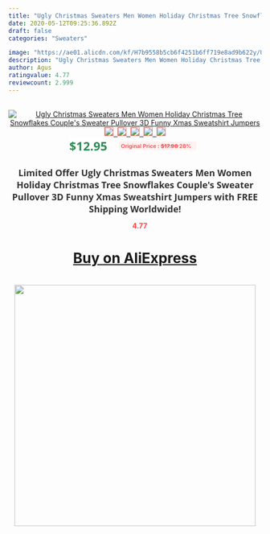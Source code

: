 ```yaml
---
title: "Ugly Christmas Sweaters Men Women Holiday Christmas Tree Snowflakes Couple's Sweater Pullover 3D Funny Xmas Sweatshirt Jumpers"
date: 2020-05-12T09:25:36.892Z
draft: false
categories: "Sweaters"

image: "https://ae01.alicdn.com/kf/H7b9558b5cb6f4251b6ff719e8ad9b622y/Ugly-Christmas-Sweaters-Men-Women-Holiday-Christmas-Tree-Snowflakes-Couple-s-Sweater-Pullover-3D-Funny-Xmas.jpg"
description: "Ugly Christmas Sweaters Men Women Holiday Christmas Tree Snowflakes Couple's Sweater Pullover 3D Funny Xmas Sweatshirt Jumpers"
author: Agus
ratingvalue: 4.77
reviewcount: 2.999
---
```

<br>
<div style="text-align: center;">
<a href="https://s.click.aliexpress.com/e/_AUMllx" target="_blank" rel="nofollow noopener noreferrer"><img alt="Ugly Christmas Sweaters Men Women Holiday Christmas Tree Snowflakes Couple's Sweater Pullover 3D Funny Xmas Sweatshirt Jumpers" class="magnifier-image" src="https://ae01.alicdn.com/kf/H7b9558b5cb6f4251b6ff719e8ad9b622y/Ugly-Christmas-Sweaters-Men-Women-Holiday-Christmas-Tree-Snowflakes-Couple-s-Sweater-Pullover-3D-Funny-Xmas.jpg_640x640.jpg">
<br>
<img style="border:1px solid salmon" src="https://ae01.alicdn.com/kf/H7b9558b5cb6f4251b6ff719e8ad9b622y/Ugly-Christmas-Sweaters-Men-Women-Holiday-Christmas-Tree-Snowflakes-Couple-s-Sweater-Pullover-3D-Funny-Xmas.jpg_120x120.jpg">&nbsp;&nbsp;<img style="border:1px solid salmon" src="https://ae01.alicdn.com/kf/H7d5f21d01f764415ac8058f222f07600O/Ugly-Christmas-Sweaters-Men-Women-Holiday-Christmas-Tree-Snowflakes-Couple-s-Sweater-Pullover-3D-Funny-Xmas.jpg_120x120.jpg">&nbsp;&nbsp;<img style="border:1px solid salmon" src="https://ae01.alicdn.com/kf/He323d2d0218643429794904bf17b3331v/Ugly-Christmas-Sweaters-Men-Women-Holiday-Christmas-Tree-Snowflakes-Couple-s-Sweater-Pullover-3D-Funny-Xmas.jpg_120x120.jpg">&nbsp;&nbsp;<img style="border:1px solid salmon" src="https://ae01.alicdn.com/kf/Hf07e3c6995a940e7b1fb5d5b5c31af03P/Ugly-Christmas-Sweaters-Men-Women-Holiday-Christmas-Tree-Snowflakes-Couple-s-Sweater-Pullover-3D-Funny-Xmas.jpg_120x120.jpg">&nbsp;&nbsp;<img style="border:1px solid salmon" src="https://ae01.alicdn.com/kf/H37f40989a31f4f32a66b8728e1182947r/Ugly-Christmas-Sweaters-Men-Women-Holiday-Christmas-Tree-Snowflakes-Couple-s-Sweater-Pullover-3D-Funny-Xmas.jpg_120x120.jpg"></a></div><br0>
<div style="text-align: center;"><span style="background-color: white; border: 0px; box-sizing: border-box; color: seagreen; display: inline-block; font-family: &quot;open sans&quot; , &quot;arial&quot; , &quot;helvetica&quot; , sans-serif , &quot;heiti&quot;; font-size: 24px; font-stretch: inherit; font-weight: 700; line-height: inherit; margin: 0px 10px 0px 0px; padding: 0px; vertical-align: middle;">$12.95 </span>
<span style="background: rgb(255 , 241 , 241); border-radius: 3px; border: 0px; box-sizing: border-box; color: #ff4747; display: inline-block; font-family: inherit; font-size: 12px; font-stretch: inherit; font-style: inherit; font-variant: inherit; font-weight: 600; line-height: inherit; margin: 0px; padding: 2px 5px; transform: scale(0.9); vertical-align: middle;">Original Price : <b style="text-decoration: line-through;">$17.98 </b> 28%&nbsp;&nbsp;</span></div>
<h1 style="color: #333333; display: inline-block; font-family: &quot;open sans&quot; , &quot;arial&quot; , &quot;helvetica&quot; , sans-serif , &quot;heiti&quot;; font-size: 18px; font-stretch: inherit; font-weight: 700; text-align: center;">Limited Offer Ugly Christmas Sweaters Men Women Holiday Christmas Tree Snowflakes Couple's Sweater Pullover 3D Funny Xmas Sweatshirt Jumpers with FREE Shipping Worldwide!</h1>
<div style="color: #ff4747; text-align: center;">
<img src="https://4.bp.blogspot.com/-M0ZcTcb-5uY/XleCXlxnR4I/AAAAAAAAAEc/OrjgMkXV1oMQFaCRZj5HQwOCBcu3w1FegCPcBGAYYCw/s1600/star.png" style="height: 15px;">&nbsp;<b>4.77</b></div>
<div class="button_cont" align="center"><a class="buynow_a" href="https://s.click.aliexpress.com/e/_AUMllx" target="_blank" rel="nofollow noopener noreferrer"><H1>Buy on AliExpress</H1></a></div><br>
<div class="separator" style="clear: both; text-align: center;">
<img src="https://lh3.googleusercontent.com/-pTy5HemUv9M/XlePHvY0dAI/AAAAAAAAAE4/0nX5iRUoIWY8eMW9Dpxeirr157OZliDIgCLcBGAsYHQ/s1600/badge.gif" width="480">
</div>
